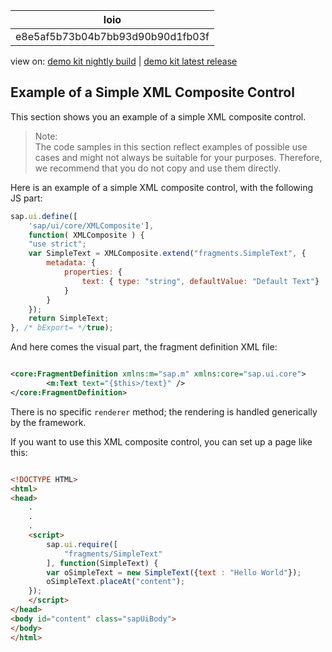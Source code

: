 <!-- loioe8e5af5b73b04b7bb93d90b90d1fb03f -->

| loio |
| -----|
| e8e5af5b73b04b7bb93d90b90d1fb03f |

<div id="loio">

view on: [demo kit nightly build](https://openui5nightly.hana.ondemand.com/#/topic/e8e5af5b73b04b7bb93d90b90d1fb03f) | [demo kit latest release](https://openui5.hana.ondemand.com/#/topic/e8e5af5b73b04b7bb93d90b90d1fb03f)</div>

## Example of a Simple XML Composite Control

This section shows you an example of a simple XML composite control.

> Note:  
> The code samples in this section reflect examples of possible use cases and might not always be suitable for your purposes. Therefore, we recommend that you do not copy and use them directly.

Here is an example of a simple XML composite control, with the following JS part:

``` js
sap.ui.define([
    'sap/ui/core/XMLComposite'], 
    function( XMLComposite ) {
    "use strict";
    var SimpleText = XMLComposite.extend("fragments.SimpleText", {
        metadata: {
            properties: {
                text: { type: "string", defaultValue: "Default Text"}
            }
        }
    });
    return SimpleText;
}, /* bExport= */true);
```

And here comes the visual part, the fragment definition XML file:

``` xml

<core:FragmentDefinition xmlns:m="sap.m" xmlns:core="sap.ui.core">
        <m:Text text="{$this>/text}" />
</core:FragmentDefinition>
```

There is no specific `renderer` method; the rendering is handled generically by the framework.

If you want to use this XML composite control, you can set up a page like this:

``` html

<!DOCTYPE HTML>
<html>
<head>
    .
    .
    .
    <script>
        sap.ui.require([
            "fragments/SimpleText"
        ], function(SimpleText) {
        var oSimpleText = new SimpleText({text : "Hello World"});
        oSimpleText.placeAt("content");
    });
    </script>
</head>
<body id="content" class="sapUiBody">
</body>
</html>
```

